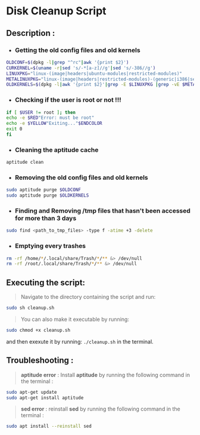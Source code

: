 # Disk Cleanup Script

## Description : 

* ### Getting the old config files and old kernels
``` bash
OLDCONF=$(dpkg -l|grep "^rc"|awk '{print $2}')
CURKERNEL=$(uname -r|sed 's/-*[a-z]//g'|sed 's/-386//g')
LINUXPKG="linux-(image|headers|ubuntu-modules|restricted-modules)"
METALINUXPKG="linux-(image|headers|restricted-modules)-(generic|i386|server|common|rt|xen)"
OLDKERNELS=$(dpkg -l|awk '{print $2}'|grep -E $LINUXPKG |grep -vE $METALINUXPKG|grep -v $CURKERNEL)
```
* ### Checking if the user is root or not !!!
``` bash
if [ $USER != root ]; then
echo -e $RED"Error: must be root"
echo -e $YELLOW"Exiting..."$ENDCOLOR
exit 0
fi
```
* ### Cleaning the aptitude cache
``` bash
aptitude clean
```
* ### Removing the old config files and old kernels
``` bash
sudo aptitude purge $OLDCONF
sudo aptitude purge $OLDKERNELS
```
* ### Finding and Removing /tmp files that hasn't been accessed for more than 3 days
``` bash
sudo find <path_to_tmp_files> -type f -atime +3 -delete
```
* ### Emptying every trashes
``` bash 
rm -rf /home/*/.local/share/Trash/*/** &> /dev/null
rm -rf /root/.local/share/Trash/*/** &> /dev/null
```

## Executing the script:
> Navigate to the directory containing the script and run: 
``` bash
sudo sh cleanup.sh
```
> You can also make it executable by running: 
``` bash
sudo chmod +x cleanup.sh
``` 
and then exexute it by running: ``` ./cleanup.sh ``` in the terminal.

## Troubleshooting : 
> **aptitude error** : Install **aptitude** by running the following command in the terminal : 
``` bash 
sudo apt-get update
sudo apt-get install aptitude
```
> **sed error** : reinstall **sed** by running the following command in the terminal :
``` bash 
sudo apt install --reinstall sed
```